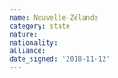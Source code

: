 ```yaml
---
name: Nouvelle-Zélande
category: state
nature: 
nationality: 
alliance: 
date_signed: '2018-11-12'
---
```

    